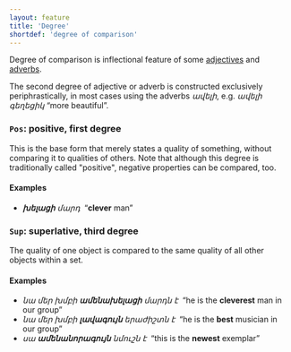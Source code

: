 ```yaml
---
layout: feature
title: 'Degree'
shortdef: 'degree of comparison'
---
```


Degree of comparison is inflectional feature of some [adjectives](hy-pos/ADJ) and [adverbs](hy-pos/ADV).

The second degree of adjective or adverb is constructed exclusively periphrastically, in most cases using the adverbs _ավելի_, e.g. _ավելի գեղեցիկ_ “more beautiful”.

### `Pos`: positive, first degree

This is the base form that merely states a quality of something, without comparing it to qualities of others. Note that although this
degree is traditionally called "positive", negative properties can be compared, too.

#### Examples

* _<b>խելացի</b> մարդ&nbsp;_ “<b>clever</b> man”

### `Sup`: superlative, third degree

The quality of one object is compared to the same quality of all other objects within a set.

#### Examples

* _նա մեր խմբի <b>ամենախելացի</b> մարդն է&nbsp;_ “he is the <b>cleverest</b> man in our group”
* _նա մեր խմբի <b>լավագույն</b> երաժիշտն է&nbsp;_ “he is the <b>best</b> musician in our group”
* _սա <b>ամենանորագույն</b> նմուշն է&nbsp;_ “this is the <b>newest</b> exemplar”
